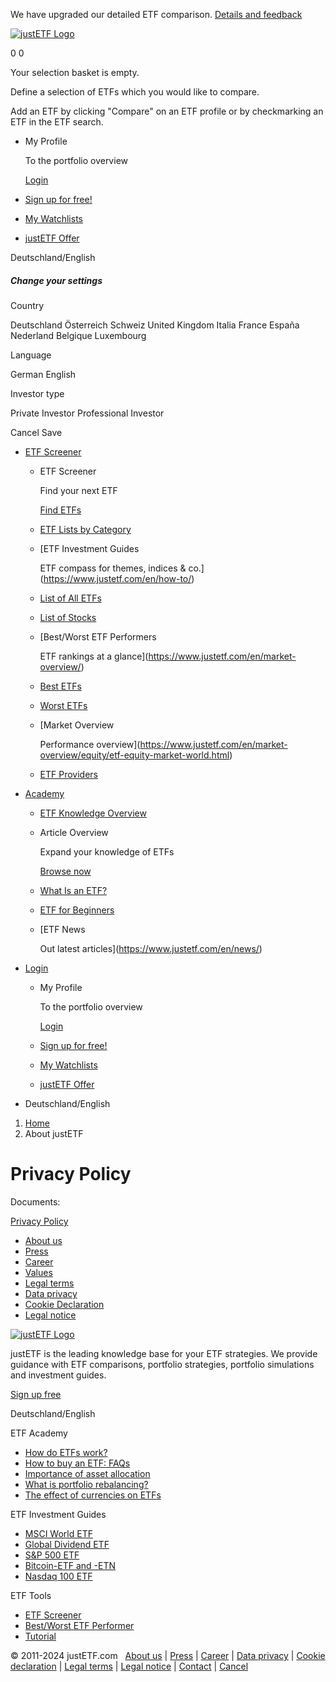         

We have upgraded our detailed ETF comparison. [Details and feedback](https://easy-feedback.de/umfrage/1843028/bwmKOB)

[![justETF Logo](/images/logo/justetf-logo.png?v2)](https://www.justetf.com/en/)

0 0

Your selection basket is empty.

Define a selection of ETFs which you would like to compare.

Add an ETF by clicking "Compare" on an ETF profile or by checkmarking an ETF in the ETF search.

* My Profile
    
    To the portfolio overview
    
    [Login](https://www.justetf.com/en/login.html)
    
* [Sign up for free!](https://www.justetf.com/en/registration.html)
* [My Watchlists](https://www.justetf.com/en/watchlist.html?listId=first&login=true)
* [justETF Offer](https://www.justetf.com/en/our-offer.html)

Deutschland/English

##### Change your settings

Country

Deutschland Österreich Schweiz United Kingdom Italia France España Nederland Belgique Luxembourg

Language

German English

Investor type

Private Investor Professional Investor

Cancel Save

* [ETF Screener](https://www.justetf.com/en/search.html?search=ETFS)
    
    * ETF Screener
        
        Find your next ETF
        
        [Find ETFs](https://www.justetf.com/en/search.html?search=ETFS)
        
    * [ETF Lists by Category](https://www.justetf.com/en/etf-lists.html)
    * [ETF Investment Guides
        
        ETF compass for themes, indices & co.](https://www.justetf.com/en/how-to/)
    * [List of All ETFs](https://www.justetf.com/en/etf-list-overview.html)
    * [List of Stocks](https://www.justetf.com/en/stock-profiles/)
    
    * [Best/Worst ETF Performers
        
        ETF rankings at a glance](https://www.justetf.com/en/market-overview/)
    * [Best ETFs](https://www.justetf.com/en/market-overview/the-best-etfs.html)
    * [Worst ETFs](https://www.justetf.com/en/market-overview/the-worst-etfs.html)
    * [Market Overview
        
        Performance overview](https://www.justetf.com/en/market-overview/equity/etf-equity-market-world.html)
    * [ETF Providers](https://www.justetf.com/en/etf-provider/)
    
* [Academy](https://www.justetf.com/en/academy/)
    * [ETF Knowledge Overview](https://www.justetf.com/en/academy/)
    * Article Overview
        
        Expand your knowledge of ETFs
        
        [Browse now](https://www.justetf.com/en/academy/academy-overview.html)
        
    * [What Is an ETF?](https://www.justetf.com/en/academy/was-sind-etfs.html)
    * [ETF for Beginners](https://www.justetf.com/en/academy/etf-for-beginners.html)
    * [ETF News
        
        Out latest articles](https://www.justetf.com/en/news/)
* [Login](javascript:void(0))
    * My Profile
        
        To the portfolio overview
        
        [Login](https://www.justetf.com/en/login.html)
        
    * [Sign up for free!](https://www.justetf.com/en/registration.html)
    * [My Watchlists](https://www.justetf.com/en/watchlist.html?listId=first&login=true)
    * [justETF Offer](https://www.justetf.com/en/our-offer.html)
* Deutschland/English

1. [Home](https://www.justetf.com/en/) 
2. About justETF

Privacy Policy
==============

Documents:

[Privacy Policy](https://www.justetf.com/en/agreement.html?t=AGREEMENT_SECURITY&lang=en)

* [About us](https://www.justetf.com/en/about/team.html)
* [Press](https://www.justetf.com/en/about/press.html)
* [Career](https://www.justetf.com/en/about/career.html)
* [Values](https://www.justetf.com/en/about/values.html)
* [Legal terms](https://www.justetf.com/en/about/legal-terms.html)
* [Data privacy](https://www.justetf.com/en/about/data-privacy.html)
* [Cookie Declaration](https://www.justetf.com/en/about/cookie-declaration.html)
* [Legal notice](https://www.justetf.com/en/about/legal-notice.html)

 

[![justETF Logo](/images/logo/justetf-logo.png?v2)](https://www.justetf.com/)

justETF is the leading knowledge base for your ETF strategies. We provide guidance with ETF comparisons, portfolio strategies, portfolio simulations and investment guides.

[Sign up free](https://www.justetf.com/en/registration.html)

Deutschland/English

ETF Academy

* [How do ETFs work?](https://www.justetf.com/en/news/etf/how-do-etfs-work.html)
* [How to buy an ETF: FAQs](https://www.justetf.com/en/news/etf/how-to-buy-an-etf-frequently-asked-questions.html)
* [Importance of asset allocation](https://www.justetf.com/en/news/passive-investing/the-importance-of-asset-allocation-and-diversification.html)
* [What is portfolio rebalancing?](https://www.justetf.com/en/news/passive-investing/what-is-portfolio-rebalancing.html)
* [The effect of currencies on ETFs](https://www.justetf.com/en/news/etf/the-effect-of-currencies-on-etfs.html)

ETF Investment Guides

* [MSCI World ETF](https://www.justetf.com/en/how-to/msci-world-etfs.html)
* [Global Dividend ETF](https://www.justetf.com/en/how-to/dividend-etfs-world.html)
* [S&P 500 ETF](https://www.justetf.com/en/how-to/sp-500-etfs.html)
* [Bitcoin-ETF and -ETN](https://www.justetf.com/en/how-to/invest-in-bitcoin.html)
* [Nasdaq 100 ETF](https://www.justetf.com/en/how-to/nasdaq-100-etfs.html)

ETF Tools

* [ETF Screener](https://www.justetf.com/en/search.html?search=ETFS)
* [Best/Worst ETF Performer](https://www.justetf.com/en/market-overview/)
* [Tutorial](https://www.justetf.com/en/tutorial/)

[](https://www.justetf.com/en/newsletter.html)[](https://www.facebook.com/justetf)[](https://twitter.com/justetf)[](https://www.linkedin.com/company/justetf)

© 2011-2024 justETF.com   [About us](https://www.justetf.com/en/about/team.html) | [Press](https://www.justetf.com/en/about/press.html) | [Career](https://www.justetf.com/en/about/career.html) | [Data privacy](https://www.justetf.com/en/about/data-privacy.html) | [Cookie declaration](https://www.justetf.com/en/about/cookie-declaration.html) | [Legal terms](https://www.justetf.com/en/about/legal-terms.html) | [Legal notice](https://www.justetf.com/en/about/legal-notice.html) | [Contact](https://www.justetf.com/en/contact.html) | [Cancel](https://www.justetf.com/en/login.html?followup=settings.html%23subscription)